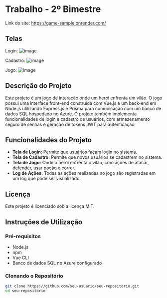 # Trabalho - 2º Bimestre

Link do site: https://game-sample.onrender.com/

## Telas

Login:
![image](https://github.com/socratesmendes/jogo-bd-relacional/assets/71992518/73ae5bbf-bc95-4454-8c2e-073c7c4cb9de)

Cadastro:
![image](https://github.com/socratesmendes/jogo-bd-relacional/assets/71992518/7e6a3a2b-2f1d-4c38-ac99-7b0d3238df96)

Jogo:
![image](https://github.com/socratesmendes/jogo-bd-relacional/assets/71992518/0f4c68e2-d345-4f7e-8359-bcf1e15095d4)


## Descrição do Projeto

Este projeto é um jogo de interação onde um herói enfrenta um vilão. O jogo possui uma interface front-end construída com Vue.js e um back-end em Node.js utilizando Express.js e Prisma para comunicação com um banco de dados SQL hospedado no Azure. O projeto também implementa funcionalidades de login e cadastro de usuários, com armazenamento seguro de senhas e geração de tokens JWT para autenticação.

## Funcionalidades do Projeto

- **Tela de Login:** Permite que usuários façam login no sistema.
- **Tela de Cadastro:** Permite que novos usuários se cadastrem no sistema.
- **Tela de Jogo:** Onde o herói enfrenta o vilão, com ações de atacar, defender, usar poção e correr.
- **Log de Ações:** Todas as ações realizadas no jogo são registradas em um log que pode ser visualizado.

## Licença

Este projeto é licenciado sob a licença MIT.

## Instruções de Utilização

### Pré-requisitos

- Node.js
- npm
- Vue CLI
- Banco de dados SQL no Azure configurado

### Clonando o Repositório

```sh
git clone https://github.com/seu-usuario/seu-repositorio.git
cd seu-repositorio
